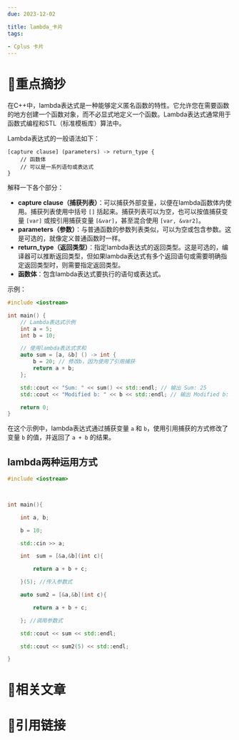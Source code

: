 ```yaml
---
due: 2023-12-02 

title: lambda_卡片
tags:
 
- Cplus 卡片
---
```

# 🍎重点摘抄
在C++中，lambda表达式是一种能够定义匿名函数的特性。它允许您在需要函数的地方创建一个函数对象，而不必显式地定义一个函数。Lambda表达式通常用于函数式编程和STL（标准模板库）算法中。

Lambda表达式的一般语法如下：
```
[capture clause] (parameters) -> return_type {  
    // 函数体
    // 可以是一系列语句或表达式
}
```

解释一下各个部分：
- **capture clause（捕获列表）**：可以捕获外部变量，以便在lambda函数体内使用。捕获列表使用中括号 `[]` 括起来。捕获列表可以为空，也可以按值捕获变量 `[var]` 或按引用捕获变量 `[&var]`，甚至混合使用 `[var, &var2]`。
- **parameters（参数）**：与普通函数的参数列表类似，可以为空或包含参数。这是可选的，就像定义普通函数时一样。
- **return_type（返回类型）**：指定lambda表达式的返回类型。这是可选的，编译器可以推断返回类型，但如果lambda表达式有多个返回语句或需要明确指定返回类型时，则需要指定返回类型。
- **函数体**：包含lambda表达式要执行的语句或表达式。

示例：
```cpp
#include <iostream>

int main() {
    // Lambda表达式示例
    int a = 5;
    int b = 10;

    // 使用lambda表达式求和
    auto sum = [a, &b] () -> int {
        b = 20; // 修改b，因为使用了引用捕获
        return a + b;
    };

    std::cout << "Sum: " << sum() << std::endl; // 输出 Sum: 25
    std::cout << "Modified b: " << b << std::endl; // 输出 Modified b: 20

    return 0;
}
```

在这个示例中，lambda表达式通过捕获变量 `a` 和 `b`，使用引用捕获的方式修改了变量 `b` 的值，并返回了 `a + b` 的结果。

## lambda两种运用方式
```cpp
#include <iostream>

  

int main(){

    int a, b;

    b = 10;

    std::cin >> a;

    int  sum = [&a,&b](int c){

        return a + b + c;

    }(5); //传入参数式

    auto sum2 = [&a,&b](int c){

        return a + b + c;

    }; //调用参数式

    std::cout << sum << std::endl;

    std::cout << sum2(5) << std::endl;

}
```


# 📒相关文章




# 🍏引用链接

